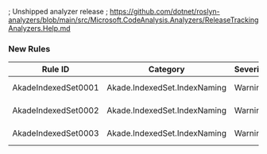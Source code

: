 ﻿; Unshipped analyzer release
; https://github.com/dotnet/roslyn-analyzers/blob/main/src/Microsoft.CodeAnalysis.Analyzers/ReleaseTrackingAnalyzers.Help.md

### New Rules

Rule ID | Category | Severity | Notes
--------|----------|----------|-------
AkadeIndexedSet0001 | Akade.IndexedSet.IndexNaming | Warning | IndexNamingRulesAnalyzer, [Documentation](https://github.com/akade/Akade.IndexedSet/tree/main/Akade.IndexedSet.Analyzers/Readme.md#AkadeIndexedSet0001)
AkadeIndexedSet0002 | Akade.IndexedSet.IndexNaming | Warning | IndexNamingRulesAnalyzer, [Documentation](https://github.com/akade/Akade.IndexedSet/tree/main/Akade.IndexedSet.Analyzers/Readme.md#AkadeIndexedSet0002)
AkadeIndexedSet0003 | Akade.IndexedSet.IndexNaming | Warning | IndexNamingRulesAnalyzer, [Documentation](https://github.com/akade/Akade.IndexedSet/tree/main/Akade.IndexedSet.Analyzers/Readme.md#AkadeIndexedSet0003)
